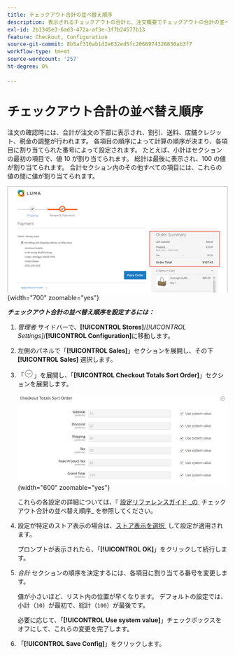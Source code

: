 ```yaml
---
title: チェックアウト合計の並べ替え順序
description: 表示されるチェックアウトの合計と、注文概要でチェックアウトの合計の並べ替え順を設定する方法について説明します。
exl-id: 2b1345e3-6ad3-472a-af3e-3f7b24577b13
feature: Checkout, Configuration
source-git-commit: 8b5af316ab1d2e632ed5fc2066974326830ab3f7
workflow-type: tm+mt
source-wordcount: '257'
ht-degree: 0%

---
```


# チェックアウト合計の並べ替え順序

注文の確認時には、合計が注文の下部に表示され、割引、送料、店舗クレジット、税金の調整が行われます。 各項目の順序によって計算の順序が決まり、各項目に割り当てられた番号によって設定されます。 たとえば、小計はセクションの最初の項目で、値 10 が割り当てられます。 総計は最後に表示され、100 の値が割り当てられます。 合計セクション内のその他すべての項目には、これらの値の間に値が割り当てられます。

![&#x200B; 注文概要にはチェックアウトの合計が表示されます &#x200B;](./assets/storefront-checkout-totals.png){width="700" zoomable="yes"}

**_チェックアウト合計の並べ替え順序を設定するには：_**

1. _管理者_ サイドバーで、**[!UICONTROL Stores]**/_[!UICONTROL Settings]_/**[!UICONTROL Configuration]**&#x200B;に移動します。

1. 左側のパネルで「**[!UICONTROL Sales]**」セクションを展開し、その下 **[!UICONTROL Sales]** 選択します。

1. 「![&#x200B; 展開セレクター &#x200B;](../assets/icon-display-expand.png)」を展開し、「**[!UICONTROL Checkout Totals Sort Order]**」セクションを展開します。

   ![&#x200B; 並べ替え順を決定するために番号付けされたチェックアウト合計オプション &#x200B;](../configuration-reference/sales/assets/sales-checkout-totals-sort-order.png){width="600" zoomable="yes"}

   これらの各設定の詳細については、『 [&#x200B; 設定リファレンスガイド _の &#x200B;](../configuration-reference/sales/sales.md#checkout-totals-sort-order) チェックアウト合計の並べ替え順序_ を参照してください。

1. 設定が特定のストア表示の場合は、[&#x200B; ストア表示を選択 &#x200B;](../configuration-reference/scope-change.md#set-the-scope) して設定が適用されます。

   プロンプトが表示されたら、「**[!UICONTROL OK]**」をクリックして続行します。

1. _合計_ セクションの順序を決定するには、各項目に割り当てる番号を変更します。

   値が小さいほど、リスト内の位置が早くなります。 デフォルトの設定では、小計（`10`）が最初で、総計（`100`）が最後です。

   必要に応じて、「**[!UICONTROL Use system value]**」チェックボックスをオフにして、これらの変更を完了します。

1. 「**[!UICONTROL Save Config]**」をクリックします。
